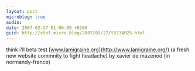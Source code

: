 ```yaml
---
layout: post
microblog: true
audio: 
date: 2007-02-27 01:00:00 +0100
guid: http://xtof.micro.blog/2007/02/27/t5734025.html
---
```

think i'll beta test [www.lamigraine.org](http://www.lamigraine.org/)   (a fresh new website commnity to fight headache) by xavier de mazenod (in normandy-france)
